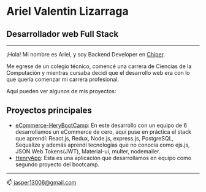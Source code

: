 
# Ariel Valentin Lizarraga

## Desarrollador web Full Stack

---

¡Hola!
Mi nombre es Ariel, y soy Backend Developer en [Chiper](https://www.linkedin.com/company/chiperinc).

Me egrese de un colegio técnico, comencé una carrera de Ciencias de la Computación y mientras cursaba decidí que el desarrollo web era con lo que quería comenzar mi carrera profesional.

Aquí pueden ver algunos de mis proyectos:

## Proyectos principales

- [eCommerce-HeryBootCamp](https://github.com/Jasper13006/eCommerce-HenryBootCamp): En este desarrollo con un equipo de 6 desarrollamos un eCommerce de cero, aquí puse en práctica el stack que aprendí: React.js, Redux, Node.js, express.js, PostgreSQL, Sequalize y además aprendí tecnologías que no conocia como ejs.js, JSON Web Tokens(JWT), Material-ui, multer, nodemailer.
- [HenryApp](https://github.com/Jasper13006/HenryApp): Esta es una aplicación que desarrollamos en equipo como segundo proyecto del bootcamp.
---

📫 jasper13006@gmail.com
